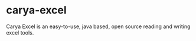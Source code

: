 # carya-excel
Carya Excel is an easy-to-use, java based, open source reading and writing excel tools.
